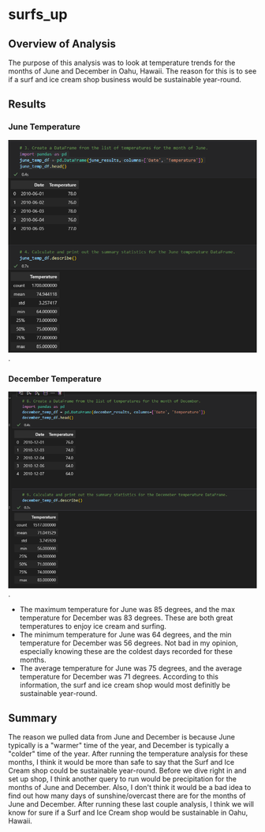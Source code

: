# surfs_up

## Overview of Analysis
The purpose of this analysis was to look at temperature trends for the months of June and December in Oahu, Hawaii. The reason for this is to see if a surf and ice cream shop business would be sustainable year-round. 

## Results
### June Temperature

![Deliverable_2](Deliverables/Deliverable_2.png).

### December Temperature

![Deliverable_1](Deliverables/Deliverable_1.png).

* The maximum temperature for June was 85 degrees, and the max temperature for December was 83 degrees. These are both great temperatures to enjoy ice cream and surfing.
* The minimum temperature for June was 64 degrees, and the min temperature for December was 56 degrees. Not bad in my opinion, especially knowing these are the coldest days recorded for these months.  
* The average temperature for June was 75 degrees, and the average temperature for December was 71 degrees. According to this information, the surf and ice cream shop would most definitly be sustainable year-round.

## Summary
The reason we pulled data from June and December is because June typically is a "warmer" time of the year, and December is typically a "colder" time of the year. After running the temperature analysis for these months, I think it would be more than safe to say that the Surf and Ice Cream shop could be sustainable year-round. Before we dive right in and set up shop, I think another query to run would be precipitation for the months of June and December. Also, I don't think it would be a bad idea to find out how many days of sunshine/overcast there are for the months of June and December. After running these last couple analysis, I think we will know for sure if a Surf and Ice Cream shop would be sustainable in Oahu, Hawaii. 
